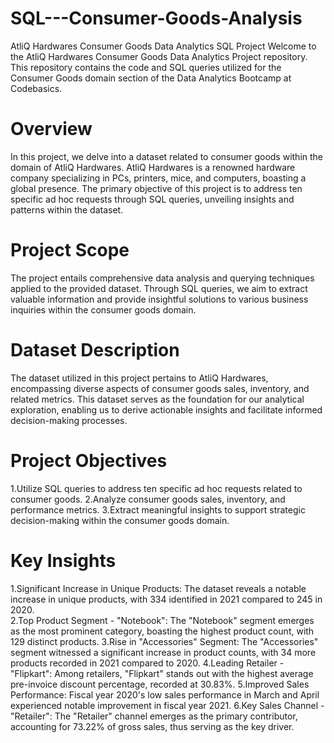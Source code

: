 # SQL---Consumer-Goods-Analysis
AtliQ Hardwares Consumer Goods Data Analytics SQL Project
Welcome to the AtliQ Hardwares Consumer Goods Data Analytics Project repository. This repository contains the code and SQL queries utilized for the Consumer Goods domain section of the Data Analytics Bootcamp at Codebasics.

# Overview
In this project, we delve into a dataset related to consumer goods within the domain of AtliQ Hardwares. AtliQ Hardwares is a renowned hardware company specializing in PCs, printers, mice, and computers, boasting a global presence. The primary objective of this project is to address ten specific ad hoc requests through SQL queries, unveiling insights and patterns within the dataset.

# Project Scope
The project entails comprehensive data analysis and querying techniques applied to the provided dataset. Through SQL queries, we aim to extract valuable information and provide insightful solutions to various business inquiries within the consumer goods domain.

# Dataset Description
The dataset utilized in this project pertains to AtliQ Hardwares, encompassing diverse aspects of consumer goods sales, inventory, and related metrics. This dataset serves as the foundation for our analytical exploration, enabling us to derive actionable insights and facilitate informed decision-making processes.

# Project Objectives
1.Utilize SQL queries to address ten specific ad hoc requests related to consumer goods.
2.Analyze consumer goods sales, inventory, and performance metrics.
3.Extract meaningful insights to support strategic decision-making within the consumer goods domain.
# Key Insights
1.Significant Increase in Unique Products: The dataset reveals a notable increase in unique products, with 334 identified in 2021 compared to 245 in 2020.            
2.Top Product Segment - "Notebook": The "Notebook" segment emerges as the most prominent category, boasting the highest product count, with 129 distinct products.
3.Rise in "Accessories" Segment: The "Accessories" segment witnessed a significant increase in product counts, with 34 more products recorded in 2021 compared to 2020.
4.Leading Retailer - "Flipkart": Among retailers, "Flipkart" stands out with the highest average pre-invoice discount percentage, recorded at 30.83%.
5.Improved Sales Performance: Fiscal year 2020's low sales performance in March and April experienced notable improvement in fiscal year 2021.
6.Key Sales Channel - "Retailer": The "Retailer" channel emerges as the primary contributor, accounting for 73.22% of gross sales, thus serving as the key driver.


